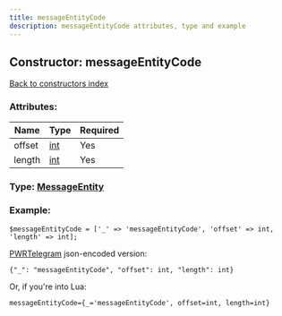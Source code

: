 ```yaml
---
title: messageEntityCode
description: messageEntityCode attributes, type and example
---
```

## Constructor: messageEntityCode  
[Back to constructors index](index.md)



### Attributes:

| Name     |    Type       | Required |
|----------|---------------|----------|
|offset|[int](../types/int.md) | Yes|
|length|[int](../types/int.md) | Yes|



### Type: [MessageEntity](../types/MessageEntity.md)


### Example:

```
$messageEntityCode = ['_' => 'messageEntityCode', 'offset' => int, 'length' => int];
```  

[PWRTelegram](https://pwrtelegram.xyz) json-encoded version:

```
{"_": "messageEntityCode", "offset": int, "length": int}
```


Or, if you're into Lua:  


```
messageEntityCode={_='messageEntityCode', offset=int, length=int}

```



